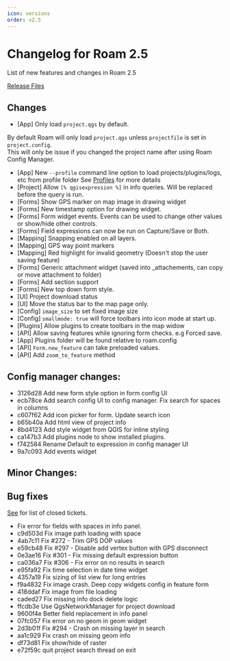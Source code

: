 ```yaml
---
icon: versions
order: v2.5
---
```


# Changelog for Roam 2.5

List of new features and changes in Roam 2.5

[Release Files](https://github.com/terry-longmacch/Roam/releases/tag/v2.5)


## Changes

- [App] Only load `project.qgs` by default. 

By default Roam will only load `project.qgs` unless `projectfile` is set in `project.config`.  
This will only be issue if you changed the project name after using Roam Config Manager.

- [App] New `--profile` command line option to load projects/plugins/logs, etc from profile folder
 See [Profiles](../admin-guide/profiles.md) for more details
- [Project] Allow `[% qgisexpression %]` in info queries.  Will be replaced before the
query is run.
- [Forms] Show GPS marker on map image in drawing widget
- [Forms] New timestamp option for drawing widget. 
- [Forms] Form widget events. Events can be used to change other values or show/hide other controls.
- [Forms] Field expressions can now be run on Capture/Save or Both.
- [Mapping] Snapping enabled on all layers.
- [Mapping] GPS way point markers
- [Mapping] Red highlight for invalid geometry (Doesn't stop the user saving feature)
- [Forms] Generic attachment widget (saved into _attachements, can copy or move attachment to folder)
- [Forms] Add section support
- [Forms] New top down form style.
- [UI] Project download status
- [UI] Move the status bar to the map page only.
- [Config] `image_size` to set fixed image size
- [Config] `smallmode: true` will force toolbars into icon mode at start up.
- [Plugins] Allow plugins to create toolbars in the map widow
- [API] Allow saving features while ignoring form checks. e.g Forced save.
- [App] Plugins folder will be found relative to roam.config
- [API] `Form.new_feature` can take preloaded values.
- [API] Add `zoom_to_feature` method

## Config manager changes:

- 3126d28 Add new form style option in form config UI
- ecb78ce Add search config UI to config manager. Fix search for spaces in columns
- c607f62 Add icon picker for form. Update search icon
- b65b40a Add html view of project info
- 8bd4123 Add style widget from QGIS for inline styling
- ca147b3 Add plugins node to show installed plugins.
- f742584 Rename Default to expression in config manager UI
- 9a7c093 Add events widget

## Minor Changes:

## Bug fixes

[See](https://github.com/terry-longmacch/Roam/issues?q=milestone%3A2.5+is%3Aclosed) for list of closed tickets.

- Fix error for fields with spaces in info panel.
- c9d503d Fix image path loading with space
- 4ab7c11 Fix #272 - Trim GPS DOP values
- e59cb48 Fix #297 - Disable add vertex button with GPS disconnect
- 0e3ae16 Fix #301 - Fix missing default expression button
- ca036a7 Fix #306 - Fix error on no results in search
- e95fa92 Fix time selection in date time widget
- 4357a19 Fix sizing of list view for long entries
- f9a4832 Fix image crash. Deep copy widgets config in feature form
- 418ddaf Fix image from file loading
- caded27 Fix missing info dock delete logic
- ffcdb3e Use QgsNetworkManager for project download
- 9600f4e Better field replacement in info panel
- 07fc057 Fix error on no geom in geom widget
- 2d3b01f Fix #294 - Crash on missing layer in search
- aa1c929 Fix crash on missing geom info
- df73d81 Fix show/hide of raster
- e72f59c quit project search thread on exit
